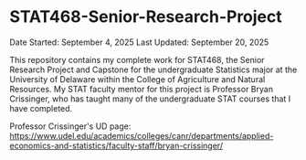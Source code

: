 # STAT468-Senior-Research-Project
Date Started: September 4, 2025
Last Updated: September 20, 2025

This repository contains my complete work for STAT468, the Senior Research Project and Capstone for the undergraduate Statistics major at the University of Delaware within the College of Agriculture and Natural Resources. My STAT faculty mentor for this project is Professor Bryan Crissinger, who has taught many of the undergraduate STAT courses that I have completed. 

Professor Crissinger's UD page: https://www.udel.edu/academics/colleges/canr/departments/applied-economics-and-statistics/faculty-staff/bryan-crissinger/

